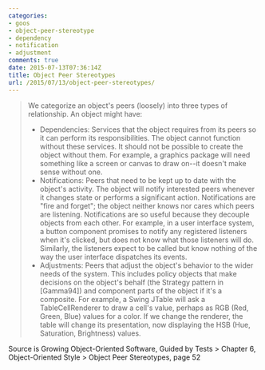 ```yaml
---
categories:
- goos
- object-peer-stereotype
- dependency
- notification
- adjustment
comments: true
date: 2015-07-13T07:36:14Z
title: Object Peer Stereotypes
url: /2015/07/13/object-peer-stereotypes/
---
```


>We categorize an object's peers (loosely) into three types of relationship. An object might have:
>
> * Dependencies: Services that the object requires from its peers so it can perform its responsibilities. The object cannot function without these services. It should not be possible to create the object without them. For example, a graphics package will need something like a screen or canvas to draw on--it doesn't make sense without one.
> * Notifications: Peers that need to be kept up to date with the object's activity. The object will notify interested peers whenever it changes state or performs a significant action. Notifications are "fire and forget"; the object neither knows nor cares which peers are listening. Notifications are so useful because they decouple objects from each other. For example, in a user interface system, a button component promises to notify any registered listeners when it's clicked, but does not know what those listeners will do. Similarly, the listeners expect to be called but know nothing of the way the user interface dispatches its events.
> * Adjustments: Peers that adjust the object's behavior to the wider needs of the system. This includes policy objects that make decisions on the object's behalf (the Strategy pattern in [Gamma94]) and component parts of the object if it's a composite. For example, a Swing JTable will ask a TableCellRenderer to draw a cell's value, perhaps as RGB (Red, Green, Blue) values for a color. If we change the renderer, the table will change its presentation, now displaying the HSB (Hue, Saturation, Brightness) values.

Source is Growing Object-Oriented Software, Guided by Tests > Chapter 6, Object-Oriented Style > Object Peer Stereotypes, page 52
 
  